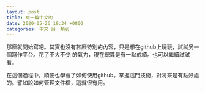 ```yaml
---
layout: post
title: 來一篇中文的
date: 2020-05-26 19:34 +0800
categories: 中文 另一類別
---
```

那麽就開始寫吧。其實也沒有甚麽特別的內容，只是想在github上玩玩，試試另一個寫作平台。花了不大不少
的氣力，現在總算是有一點成績。也可以繼續試試看。

在這個過程中，順便也學會了如何使用github。掌握這門技術，對將來是有點好處的。譬如說如何管理文件檔，這就很有用。